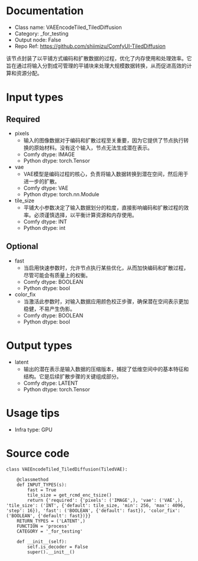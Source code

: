 # Documentation
- Class name: VAEEncodeTiled_TiledDiffusion
- Category: _for_testing
- Output node: False
- Repo Ref: https://github.com/shiimizu/ComfyUI-TiledDiffusion

该节点封装了以平铺方式编码和扩散数据的过程，优化了内存使用和处理效率。它旨在通过将输入分割成可管理的平铺块来处理大规模数据转换，从而促进高效的计算和资源分配。

# Input types
## Required
- pixels
    - 输入的图像数据对于编码和扩散过程至关重要，因为它提供了节点执行转换的原始材料。没有这个输入，节点无法生成潜在表示。
    - Comfy dtype: IMAGE
    - Python dtype: torch.Tensor
- vae
    - VAE模型是编码过程的核心，负责将输入数据转换到潜在空间，然后用于进一步的扩散。
    - Comfy dtype: VAE
    - Python dtype: torch.nn.Module
- tile_size
    - 平铺大小参数决定了输入数据划分的粒度，直接影响编码和扩散过程的效率。必须谨慎选择，以平衡计算资源和内存使用。
    - Comfy dtype: INT
    - Python dtype: int
## Optional
- fast
    - 当启用快速参数时，允许节点执行某些优化，从而加快编码和扩散过程，尽管可能会有质量上的权衡。
    - Comfy dtype: BOOLEAN
    - Python dtype: bool
- color_fix
    - 当激活此参数时，对输入数据应用颜色校正步骤，确保潜在空间表示更加稳健，不易产生伪影。
    - Comfy dtype: BOOLEAN
    - Python dtype: bool

# Output types
- latent
    - 输出的潜在表示是输入数据的压缩版本，捕捉了低维空间中的基本特征和结构。它是后续扩散步骤的关键组成部分。
    - Comfy dtype: LATENT
    - Python dtype: torch.Tensor

# Usage tips
- Infra type: GPU

# Source code
```
class VAEEncodeTiled_TiledDiffusion(TiledVAE):

    @classmethod
    def INPUT_TYPES(s):
        fast = True
        tile_size = get_rcmd_enc_tsize()
        return {'required': {'pixels': ('IMAGE',), 'vae': ('VAE',), 'tile_size': ('INT', {'default': tile_size, 'min': 256, 'max': 4096, 'step': 16}), 'fast': ('BOOLEAN', {'default': fast}), 'color_fix': ('BOOLEAN', {'default': fast})}}
    RETURN_TYPES = ('LATENT',)
    FUNCTION = 'process'
    CATEGORY = '_for_testing'

    def __init__(self):
        self.is_decoder = False
        super().__init__()
```